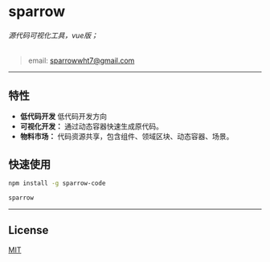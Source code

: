 # sparrow

###### 源代码可视化工具，vue版；
> email: sparrowwht7@gmail.com
---
## 特性

- **低代码开发** 低代码开发方向
- **可视化开发：** 通过动态容器快速生成原代码。
- **物料市场：** 代码资源共享，包含组件、领域区块、动态容器、场景。

## 快速使用
```bash
npm install -g sparrow-code

sparrow
```
---

## License
[MIT](http://opensource.org/licenses/MIT)